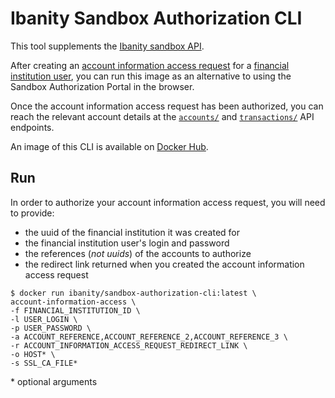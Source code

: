 # Ibanity Sandbox Authorization CLI

This tool supplements the [Ibanity sandbox API](https://documentation.ibanity.com/api).

After creating an [account information access request](https://documentation.ibanity.com/api/#account-information-access-request) for a [financial institution user](https://documentation.ibanity.com/api/#financial-institution-user), you can run this image as an alternative to using the Sandbox Authorization Portal in the browser.

Once the account information access request has been authorized, you can reach the relevant account details at the  [`accounts/`](https://documentation.ibanity.com/api/#list-accounts) and [`transactions/`](https://documentation.ibanity.com/api/#list-transactions) API endpoints.

An image of this CLI is available on [Docker Hub](https://hub.docker.com/r/ibanity/sandbox-authorization-cli/).

## Run
In order to authorize your account information access request, you will need to provide:
* the uuid of the financial institution it was created for
* the financial institution user's login and password
* the references (*not uuids*) of the accounts to authorize
* the redirect link returned when you created the account information access request

```
$ docker run ibanity/sandbox-authorization-cli:latest \
account-information-access \
-f FINANCIAL_INSTITUTION_ID \
-l USER_LOGIN \
-p USER_PASSWORD \
-a ACCOUNT_REFERENCE,ACCOUNT_REFERENCE_2,ACCOUNT_REFERENCE_3 \
-r ACCOUNT_INFORMATION_ACCESS_REQUEST_REDIRECT_LINK \
-o HOST* \
-s SSL_CA_FILE*
```
\* optional arguments
